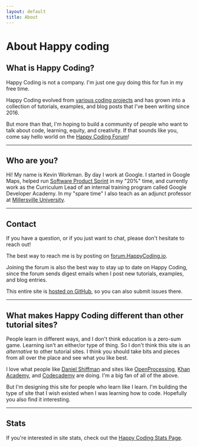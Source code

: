 ```yaml
---
layout: default
title: About
---
```


# About Happy coding

## What is Happy Coding?

Happy Coding is not a company. I'm just one guy doing this for fun in my free time.

Happy Coding evolved from [various coding projects](/blog/ten-years) and has grown into a collection of tutorials, examples, and blog posts that I've been writing since 2016.

But more than that, I'm hoping to build a community of people who want to talk about code, learning, equity, and creativity. If that sounds like you, come say hello world on the [Happy Coding Forum](https://forum.happycoding.io)!

---

## Who are you?

Hi! My name is Kevin Workman. By day I work at Google. I started in Google Maps, helped run [Software Product Sprint](https://buildyourfuture.withgoogle.com/programs/softwareproductsprint) in my "20%" time, and currently work as the Curriculum Lead of an internal training program called Google Developer Academy. In my "spare time" I also teach as an adjunct professor at [Millersville University](https://millersville.edu).

---

## Contact

If you have a question, or if you just want to chat, please don't hesitate to reach out!

The best way to reach me is by posting on [forum.HappyCoding.io](https://forum.HappyCoding.io).

Joining the forum is also the best way to stay up to date on Happy Coding, since the forum sends digest emails when I post new tutorials, examples, and blog entries.

This entire site is [hosted on GitHub](https://github.com/KevinWorkman/HappyCoding), so you can also submit issues there.

---

## What makes Happy Coding different than other tutorial sites?

People learn in different ways, and I don't think education is a zero-sum game. Learning isn't an either/or type of thing. So I don't think this site is an *alternative* to other tutorial sites. I think you should take bits and pieces from all over the place and see what you like best.

I love what people like [Daniel Shiffman](http://shiffman.net/) and sites like [OpenProcessing](https://openprocessing.org/), [Khan Academy](https://www.khanacademy.org/computing/computer-programming), and [Codecademy](https://www.codecademy.com/) are doing. I'm a big fan of all of the above.

But I'm designing this site for people who learn like I learn. I'm building the type of site that I wish existed when I was learning how to code. Hopefully you also find it interesting.

---

## Stats

If you're interested in site stats, check out the [Happy Coding Stats Page](/about/stats).
